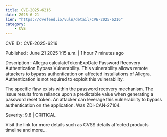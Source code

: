 ```yaml
---
title: CVE-2025-6216
date: 2025-6-21
lien: "https://cvefeed.io/vuln/detail/CVE-2025-6216"
category:
    - CVE
---
```


CVE ID : CVE-2025-6216

Published :  June 21
2025
1:15 a.m. | 1 hour
7 minutes ago

Description : Allegra calculateTokenExpDate Password Recovery Authentication Bypass Vulnerability. This vulnerability allows remote attackers to bypass authentication on affected installations of Allegra. Authentication is not required to exploit this vulnerability.

The specific flaw exists within the password recovery mechanism. The issue results from reliance upon a predictable value when generating a password reset token. An attacker can leverage this vulnerability to bypass authentication on the application. Was ZDI-CAN-27104.

Severity: 9.8 | CRITICAL

Visit the link for more details
such as CVSS details
affected products
timeline
and more...
